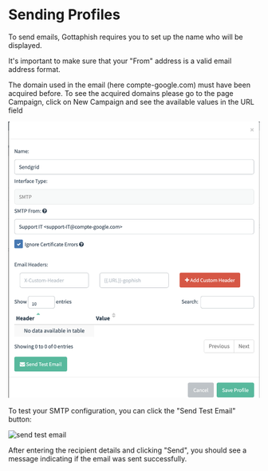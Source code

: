 # Sending Profiles

To send emails, Gottaphish requires you to set up the name who will be displayed.

It's important to make sure that your "From" address is a valid email address format.

The domain used in the email (here compte-google.com) must have been acquired before. To see the acquired domains please go to the page Campaign, click on New Campaign and see the available values in the URL field

![](<../.gitbook/assets/image (1).png>)

To test your SMTP configuration, you can click the "Send Test Email" button:



![send test email](http://imgur.com/GjSHL6W.png)

After entering the recipient details and clicking "Send", you should see a message indicating if the email was sent successfully.
